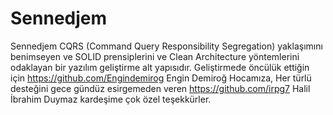 # Sennedjem
Sennedjem CQRS (Command Query Responsibility Segregation) yaklaşımını benimseyen ve SOLID prensiplerini ve Clean Architecture yöntemlerini odaklayan bir yazılım geliştirme alt yapısıdır.
Geliştirmede öncülük ettiğin için https://github.com/Engindemirog Engin Demiroğ Hocamıza,
Her türlü desteğini gece gündüz esirgemeden veren https://github.com/irpg7 Halil İbrahim Duymaz kardeşime çok özel teşekkürler.
